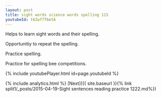 ```yaml
---
layout: post
title: sight words science words spelling 115
youtubeId: t6Zwf7T6etA
---
```

 
 
Helps to learn sight words and their spelling.

Opportunitiy to repeat the spelling. 

Practice spelling. 
 
Practice for spelling bee competitions. 
 
{% include youtubePlayer.html id=page.youtubeId %}
 
 
{% include analytics.html %} 
[Next]({{ site.baseurl }}{% link  split1/_posts/2015-04-19-Sight sentences reading practice 1222.md%})
 
